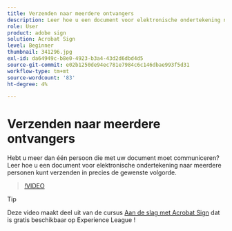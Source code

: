 ```yaml
---
title: Verzenden naar meerdere ontvangers
description: Leer hoe u een document voor elektronische ondertekening naar meerdere personen kunt verzenden in precies de gewenste volgorde
role: User
product: adobe sign
solution: Acrobat Sign
level: Beginner
thumbnail: 341296.jpg
exl-id: da64949c-b8e0-4923-b3a4-43d2d6dbd4d5
source-git-commit: e02b1250de94ec781e7984c6c146dbae993f5d31
workflow-type: tm+mt
source-wordcount: '83'
ht-degree: 4%

---
```


# Verzenden naar meerdere ontvangers

Hebt u meer dan één persoon die met uw document moet communiceren? Leer hoe u een document voor elektronische ondertekening naar meerdere personen kunt verzenden in precies de gewenste volgorde.

>[!VIDEO](https://video.tv.adobe.com/v/341296?hidetitle=true)

>[!TIP]
>
>Deze video maakt deel uit van de cursus [Aan de slag met Acrobat Sign](https://experienceleague.adobe.com/?recommended=Sign-U-1-2020.1) dat is gratis beschikbaar op Experience League !
